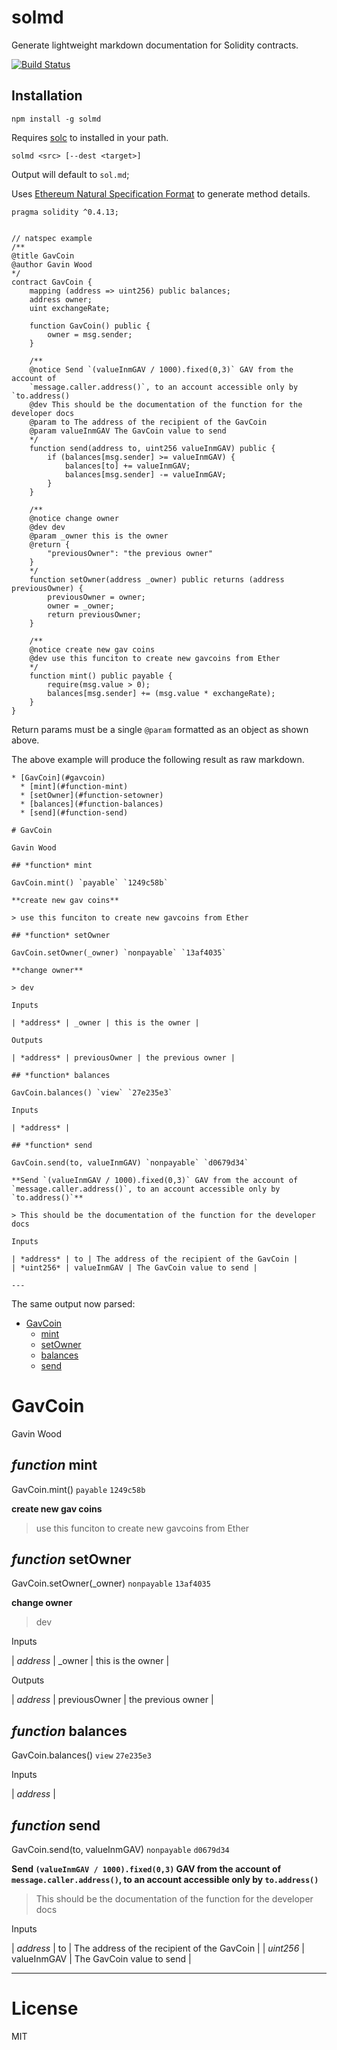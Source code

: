 # solmd

Generate lightweight markdown documentation for Solidity contracts.

[![Build Status](https://travis-ci.org/dpilch/solmd.svg?branch=master)](https://travis-ci.org/dpilch/solmd)

## Installation

```
npm install -g solmd
```

Requires [solc](http://solidity.readthedocs.io/en/develop/installing-solidity.html) to installed in your path.

```
solmd <src> [--dest <target>]
```

Output will default to `sol.md`;

Uses [Ethereum Natural Specification Format](https://github.com/ethereum/wiki/wiki/Ethereum-Natural-Specification-Format) to generate method details.

```sol
pragma solidity ^0.4.13;


// natspec example
/**
@title GavCoin
@author Gavin Wood
*/
contract GavCoin {
    mapping (address => uint256) public balances;
    address owner;
    uint exchangeRate;

    function GavCoin() public {
        owner = msg.sender;
    }

    /**
    @notice Send `(valueInmGAV / 1000).fixed(0,3)` GAV from the account of
    `message.caller.address()`, to an account accessible only by `to.address()
    @dev This should be the documentation of the function for the developer docs
    @param to The address of the recipient of the GavCoin
    @param valueInmGAV The GavCoin value to send
    */
    function send(address to, uint256 valueInmGAV) public {
        if (balances[msg.sender] >= valueInmGAV) {
            balances[to] += valueInmGAV;
            balances[msg.sender] -= valueInmGAV;
        }
    }

    /**
    @notice change owner
    @dev dev
    @param _owner this is the owner
    @return {
        "previousOwner": "the previous owner"
    }
    */
    function setOwner(address _owner) public returns (address previousOwner) {
        previousOwner = owner;
        owner = _owner;
        return previousOwner;
    }

    /**
    @notice create new gav coins
    @dev use this funciton to create new gavcoins from Ether
    */
    function mint() public payable {
        require(msg.value > 0);
        balances[msg.sender] += (msg.value * exchangeRate);
    }
}
```

Return params must be a single `@param` formatted as an object as shown above.

The above example will produce the following result as raw markdown.

```
* [GavCoin](#gavcoin)
  * [mint](#function-mint)
  * [setOwner](#function-setowner)
  * [balances](#function-balances)
  * [send](#function-send)

# GavCoin

Gavin Wood

## *function* mint

GavCoin.mint() `payable` `1249c58b`

**create new gav coins**

> use this funciton to create new gavcoins from Ether

## *function* setOwner

GavCoin.setOwner(_owner) `nonpayable` `13af4035`

**change owner**

> dev

Inputs

| *address* | _owner | this is the owner |

Outputs

| *address* | previousOwner | the previous owner |

## *function* balances

GavCoin.balances() `view` `27e235e3`

Inputs

| *address* |

## *function* send

GavCoin.send(to, valueInmGAV) `nonpayable` `d0679d34`

**Send `(valueInmGAV / 1000).fixed(0,3)` GAV from the account of `message.caller.address()`, to an account accessible only by `to.address()`**

> This should be the documentation of the function for the developer docs

Inputs

| *address* | to | The address of the recipient of the GavCoin |
| *uint256* | valueInmGAV | The GavCoin value to send |

---
```

The same output now parsed:

* [GavCoin](#gavcoin)
  * [mint](#function-mint)
  * [setOwner](#function-setowner)
  * [balances](#function-balances)
  * [send](#function-send)

# GavCoin

Gavin Wood

## *function* mint

GavCoin.mint() `payable` `1249c58b`

**create new gav coins**

> use this funciton to create new gavcoins from Ether

## *function* setOwner

GavCoin.setOwner(_owner) `nonpayable` `13af4035`

**change owner**

> dev

Inputs

| *address* | _owner | this is the owner |

Outputs

| *address* | previousOwner | the previous owner |

## *function* balances

GavCoin.balances() `view` `27e235e3`

Inputs

| *address* |

## *function* send

GavCoin.send(to, valueInmGAV) `nonpayable` `d0679d34`

**Send `(valueInmGAV / 1000).fixed(0,3)` GAV from the account of `message.caller.address()`, to an account accessible only by `to.address()`**

> This should be the documentation of the function for the developer docs

Inputs

| *address* | to | The address of the recipient of the GavCoin |
| *uint256* | valueInmGAV | The GavCoin value to send |

---

# License

MIT
